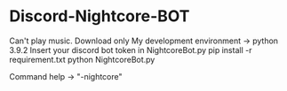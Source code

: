 # Discord-Nightcore-BOT
Can't play music. Download only
My development environment -> python 3.9.2
Insert your discord bot token in NightcoreBot.py
pip install -r requirement.txt
python NightcoreBot.py

Command help -> "-nightcore"
